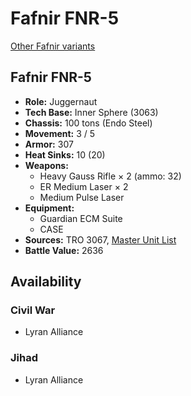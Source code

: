 # Fafnir FNR-5

[Other Fafnir variants](../fafnir.md)

## Fafnir FNR-5
- **Role:** Juggernaut
- **Tech Base:** Inner Sphere (3063)
- **Chassis:** 100 tons (Endo Steel)
- **Movement:** 3 / 5
- **Armor:** 307
- **Heat Sinks:** 10 (20)
- **Weapons:**
  - Heavy Gauss Rifle × 2 (ammo: 32)
  - ER Medium Laser × 2
  - Medium Pulse Laser
- **Equipment:**
  - Guardian ECM Suite
  - CASE
- **Sources:** TRO 3067, [Master Unit List](http://masterunitlist.info/Unit/Details/4152/fafnir-fnr-5)
- **Battle Value:** 2636

## Availability

### Civil War
- Lyran Alliance

### Jihad
- Lyran Alliance


